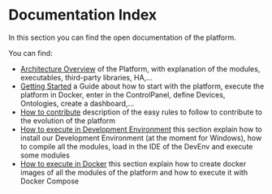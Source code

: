 Documentation Index
=================

In this section you can find the open documentation of the platform.

You can find:

- [Architecture Overview](architecture-overview/) of the Platform, with explanation of the modules, executables, third-party libraries, HA,...
- [Getting Started](getting-started/) a Guide about how to start with the platform, execute the platform in Docker, enter in the ControlPanel, define Devices, Ontologies, create a dashboard,...
- [How to contribute](how-to-contribute/) description of the easy rules to follow to contribute to the evolution of the platform
- [How to execute in Development Environment](how-to-execute-devenv/) this section explain how to install our Development Environment (at the moment for Windows), how to compile all the modules, load in the IDE of the DevEnv and execute some modules
- [How to execute in Docker](how-to-execute-docker/) this section explain how to create docker images of all the modules of the platform and how to execute it with Docker Compose